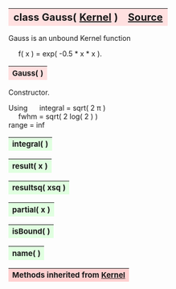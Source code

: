 ---
---
<br><br>

<a name="Gauss"></a>
<table><thead style="background-color:#FFE0E0; width:100%; font-size:20px"><tr><th style="text-align:left">
<strong>class Gauss(</strong> <a href="./Kernel.html">Kernel</a> )</th><th style="text-align:right"><a href=https://github.com/dokester/BayesicFitting/blob/master/BayesicFitting/source/kernels/Gauss.py target=_blank>Source</a></th></tr></thead></table>
<p>

Gauss is an unbound Kernel function

&nbsp;&nbsp;&nbsp;&nbsp; f( x ) = exp( -0.5 * x * x ).<br>


<a name="Gauss"></a>
<table><thead style="background-color:#FFE0E0; width:100%; font-size:15px"><tr><th style="text-align:left">
<strong>Gauss(</strong> ) 
</th></tr></thead></table>
<p>

Constructor.

Using
&nbsp;&nbsp;&nbsp;&nbsp; integral = sqrt( 2 &pi; )<br>
&nbsp;&nbsp;&nbsp;&nbsp; fwhm = sqrt( 2 log( 2 ) )<br>
    range = inf

<a name="integral"></a>
<table><thead style="background-color:#E0FFE0; width:100%; font-size:15px"><tr><th style="text-align:left">
<strong>integral(</strong> )
</th></tr></thead></table>
<p>
<a name="result"></a>
<table><thead style="background-color:#E0FFE0; width:100%; font-size:15px"><tr><th style="text-align:left">
<strong>result(</strong> x )
</th></tr></thead></table>
<p>
<a name="resultsq"></a>
<table><thead style="background-color:#E0FFE0; width:100%; font-size:15px"><tr><th style="text-align:left">
<strong>resultsq(</strong> xsq )
</th></tr></thead></table>
<p>
<a name="partial"></a>
<table><thead style="background-color:#E0FFE0; width:100%; font-size:15px"><tr><th style="text-align:left">
<strong>partial(</strong> x )
</th></tr></thead></table>
<p>
<a name="isBound"></a>
<table><thead style="background-color:#E0FFE0; width:100%; font-size:15px"><tr><th style="text-align:left">
<strong>isBound(</strong> )
</th></tr></thead></table>
<p>
<a name="name"></a>
<table><thead style="background-color:#E0FFE0; width:100%; font-size:15px"><tr><th style="text-align:left">
<strong>name(</strong> )
</th></tr></thead></table>
<p>
<table><thead style="background-color:#FFD0D0; width:100%; font-size:15px"><tr><th style="text-align:left">
<strong>Methods inherited from</strong> <a href="./Kernel.html">Kernel</a></th></tr></thead></table>


